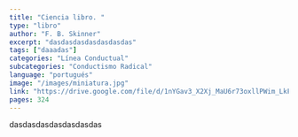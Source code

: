 ```yaml
---
title: "Ciencia libro. "
type: "libro"
author: "F. B. Skinner"
excerpt: "dasdasdasdasdasdasdas"
tags: ["daaadas"]
categories: "Línea Conductual"
subcategories: "Conductismo Radical"
language: "portugués"
image: "/images/miniatura.jpg"
link: "https://drive.google.com/file/d/1nYGav3_X2Xj_MaU6r73oxllPWim_LkF-/view?usp=sharing"
pages: 324
---
```

dasdasdasdasdasdasdas